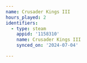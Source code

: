 ```yaml
---
name: Crusader Kings III
hours_played: 2
identifiers:
  - type: steam
    appid: '1158310'
    name: Crusader Kings III
    synced_on: '2024-07-04'

---
```

